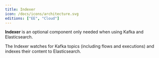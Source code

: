 ```yaml
---
title: Indexer
icon: /docs/icons/architecture.svg
editions: ["EE", "Cloud"]
---
```


**Indexer** is an optional component only needed when using Kafka and Elasticsearch.

The Indexer watches for Kafka topics (including flows and executions) and indexes their content to Elasticsearch.